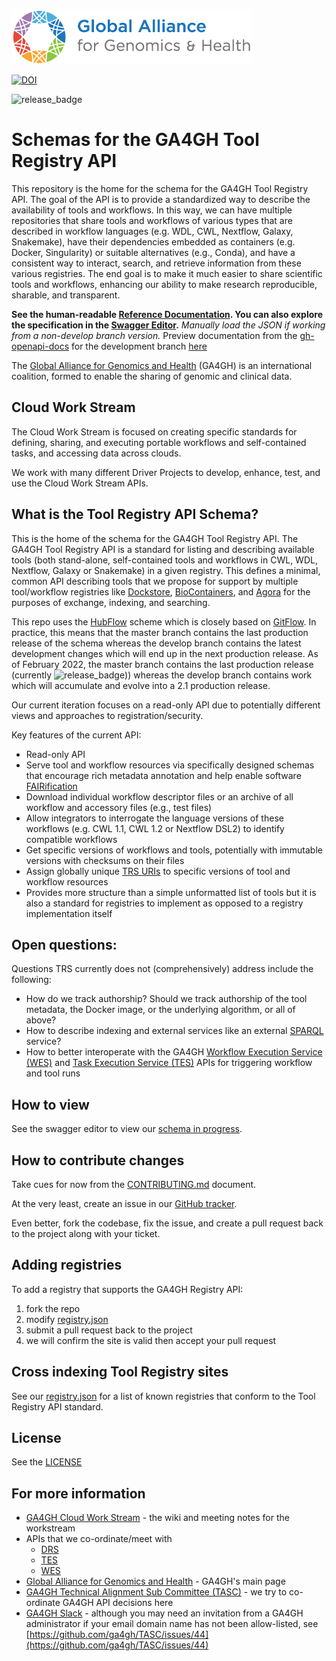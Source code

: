 ![ga4gh logo](https://raw.githubusercontent.com/dockstore/dockstore-ui2/2.7.4/images/high-res/ga4gh.png)

[![DOI](https://zenodo.org/badge/DOI/10.5281/zenodo.1193735.svg)](https://doi.org/10.5281/zenodo.1193735)


![release_badge](https://img.shields.io/github/v/tag/ga4gh/tool-registry-service-schemas)


Schemas for the GA4GH Tool Registry API
=======================================

This repository is the home for the schema for the GA4GH Tool Registry API.  The goal of the API is to provide a standardized way to describe the availability of tools and workflows.  In this way, we can have multiple repositories that share tools and workflows of various types that are described in workflow languages (e.g. WDL, CWL, Nextflow, Galaxy, Snakemake), have their dependencies embedded as containers (e.g. Docker, Singularity) or suitable alternatives (e.g., Conda), and have a consistent way to interact, search, and retrieve information from these various registries.  The end goal is to make it much easier to share scientific tools and workflows, enhancing our ability to make research reproducible, sharable, and transparent.

**See the human-readable [Reference Documentation](https://ga4gh.github.io/tool-registry-service-schemas). You can also explore the specification in the [Swagger Editor](https://editor.swagger.io/?url=https://raw.githubusercontent.com/ga4gh/tool-registry-schemas/develop/openapi/openapi.yaml).**  *Manually load the JSON if working from a non-develop branch version.* Preview documentation from the [gh-openapi-docs](https://github.com/ga4gh/gh-openapi-docs) for the development branch [here](https://ga4gh.github.io/tool-registry-service-schemas/preview/develop/docs/index.html)

The [Global Alliance for Genomics and Health](http://genomicsandhealth.org/) (GA4GH) is an international
coalition, formed to enable the sharing of genomic and clinical data.

Cloud Work Stream
----------------------------------

The Cloud Work Stream is focused on creating specific standards for defining, sharing, and executing portable workflows and self-contained tasks, and accessing data across clouds.

We work with many different Driver Projects to develop, enhance, test, and use the Cloud Work Stream APIs.

What is the Tool Registry API Schema?
-------------------------------------

This is the home of the schema for the GA4GH Tool Registry API. The GA4GH Tool Registry API is a standard for listing and describing available tools (both stand-alone, self-contained tools and workflows in CWL, WDL, Nextflow, Galaxy or Snakemake) in a given registry. This defines a minimal, common API describing tools that we propose for support by multiple tool/workflow registries like [Dockstore](https://www.dockstore.org/), [BioContainers](https://biocontainers.pro), and [Agora](https://github.com/broadinstitute/agora) for the purposes of exchange, indexing, and searching.

This repo uses the [HubFlow](https://datasift.github.io/gitflow/) scheme which is closely based on [GitFlow](https://nvie.com/posts/a-successful-git-branching-model/). In practice, this means that the master branch contains the last production release of the schema whereas the develop branch contains the latest development changes which will end up in the next production release. 
As of February 2022,  the master branch contains the last production release (currently ![release_badge](https://img.shields.io/github/v/tag/ga4gh/tool-registry-service-schemas))) whereas the develop branch contains work which will accumulate and evolve into a 2.1 production release.

Our current iteration focuses on a read-only API due to potentially different views and approaches to registration/security.

Key features of the current API:

* Read-only API
* Serve tool and workflow resources via specifically designed schemas that encourage rich metadata annotation and help enable software [FAIRification](https://doi.org/10.1038/s41597-022-01710-x)
* Download individual workflow descriptor files or an archive of all workflow and accessory files (e.g., test files)
* Allow integrators to interrogate the language versions of these workflows (e.g. CWL 1.1, CWL 1.2 or Nextflow DSL2) to identify compatible workflows
* Get specific versions of workflows and tools, potentially with immutable versions with checksums on their files
* Assign globally unique [TRS URIs](https://ga4gh.github.io/tool-registry-service-schemas/DataModel/) to specific versions of tool and workflow resources
* Provides more structure than a simple unformatted list of tools but it is also a standard for registries to implement as opposed to a registry implementation itself

Open questions:
---------------

Questions TRS currently does not (comprehensively) address include the following:

* How do we track authorship? Should we track authorship of the tool metadata, the Docker image, or the underlying algorithm, or all of above?
* How to describe indexing and external services like an external [SPARQL](https://github.com/common-workflow-language/workflows#sparql) service?
* How to better interoperate with the GA4GH [Workflow Execution Service (WES)](https://github.com/ga4gh/workflow-execution-service-schemas) and [Task Execution Service (TES)](https://github.com/ga4gh/task-execution-schemas/) APIs for triggering workflow and tool runs


How to view
------------

See the swagger editor to view our [schema in progress](https://editor.swagger.io/?url=https://raw.githubusercontent.com/ga4gh/tool-registry-schemas/develop/openapi/openapi.yaml).


How to contribute changes
-------------------------

Take cues for now from the [CONTRIBUTING.md](https://github.com/ga4gh/tool-registry-service-schemas/blob/develop/CONTRIBUTING.md) document.

At the very least, create an issue in our [GitHub tracker](https://github.com/ga4gh/tool-registry-schemas/issues).

Even better, fork the codebase, fix the issue, and create a pull request back to the project along with your ticket.

Adding registries
-----------------

To add a registry that supports the GA4GH Registry API:

1. fork the repo
1. modify [registry.json](registry.json)
1. submit a pull request back to the project
1. we will confirm the site is valid then accept your pull request

Cross indexing Tool Registry sites
----------------------------------

See our [registry.json](registry.json) for a list of known registries that conform to the Tool Registry API standard.

License
-------

See the [LICENSE](LICENSE)

For more information
--------------------

* [GA4GH Cloud Work Stream](https://github.com/ga4gh/wiki/wiki) - the wiki and meeting notes for the workstream
* APIs that we co-ordinate/meet with
  * [DRS](https://github.com/ga4gh/wiki/wiki/Data-Repository-Service)
  * [TES](https://github.com/ga4gh/wiki/wiki/Task-Execution-Service)
  * [WES](https://github.com/ga4gh/wiki/wiki/Workflow-Execution-Service)
* [Global Alliance for Genomics and Health](https://www.ga4gh.org/) - GA4GH's main page
* [GA4GH Technical Alignment Sub Committee (TASC)](https://github.com/ga4gh/TASC) - we try to co-ordinate GA4GH API decisions here
* [GA4GH Slack](https://ga4gh.slack.com/) - although you may need an invitation from a GA4GH administrator if your email domain name has not been allow-listed, see [https://github.com/ga4gh/TASC/issues/44](https://github.com/ga4gh/TASC/issues/44)